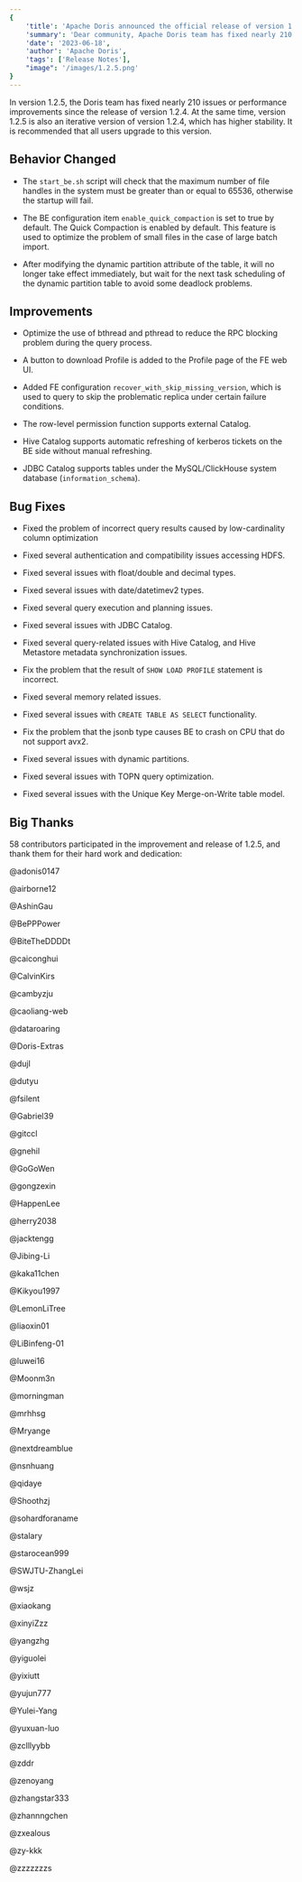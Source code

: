 ```yaml
---
{
    'title': 'Apache Doris announced the official release of version 1.2.5',
    'summary': 'Dear community, Apache Doris team has fixed nearly 210 issues or performance improvements in version 1.2.5 compared to the previous verison',
    'date': '2023-06-18',
    'author': 'Apache Doris',
    'tags': ['Release Notes'],
    "image": '/images/1.2.5.png'
}
---
```


<!--
Licensed to the Apache Software Foundation (ASF) under one
or more contributor license agreements.  See the NOTICE file
distributed with this work for additional information
regarding copyright ownership.  The ASF licenses this file
to you under the Apache License, Version 2.0 (the
"License"); you may not use this file except in compliance
with the License.  You may obtain a copy of the License at

  http://www.apache.org/licenses/LICENSE-2.0

Unless required by applicable law or agreed to in writing,
software distributed under the License is distributed on an
"AS IS" BASIS, WITHOUT WARRANTIES OR CONDITIONS OF ANY
KIND, either express or implied.  See the License for the
specific language governing permissions and limitations
under the License.
-->


In version 1.2.5, the Doris team has fixed nearly 210 issues or performance improvements since the release of version 1.2.4. At the same time, version 1.2.5 is also an iterative version of version 1.2.4, which has higher stability. It is recommended that all users upgrade to this version.

## Behavior Changed

- The `start_be.sh` script will check that the maximum number of file handles in the system must be greater than or equal to 65536, otherwise the startup will fail.

- The BE configuration item `enable_quick_compaction` is set to true by default. The Quick Compaction is enabled by default. This feature is used to optimize the problem of small files in the case of large batch import.

- After modifying the dynamic partition attribute of the table, it will no longer take effect immediately, but wait for the next task scheduling of the dynamic partition table to avoid some deadlock problems.

## Improvements

- Optimize the use of bthread and pthread to reduce the RPC blocking problem during the query process.

- A button to download Profile is added to the Profile page of the FE web UI.

- Added FE configuration `recover_with_skip_missing_version`, which is used to query to skip the problematic replica under certain failure conditions.

- The row-level permission function supports external Catalog.

- Hive Catalog supports automatic refreshing of kerberos tickets on the BE side without manual refreshing.

- JDBC Catalog supports tables under the MySQL/ClickHouse system database (`information_schema`).

## Bug Fixes

- Fixed the problem of incorrect query results caused by low-cardinality column optimization

- Fixed several authentication and compatibility issues accessing HDFS.

- Fixed several issues with float/double and decimal types.

- Fixed several issues with date/datetimev2 types.

- Fixed several query execution and planning issues.

- Fixed several issues with JDBC Catalog.

- Fixed several query-related issues with Hive Catalog, and Hive Metastore metadata synchronization issues.

- Fix the problem that the result of `SHOW LOAD PROFILE` statement is incorrect.

- Fixed several memory related issues.

- Fixed several issues with `CREATE TABLE AS SELECT` functionality.

- Fix the problem that the jsonb type causes BE to crash on CPU that do not support avx2.

- Fixed several issues with dynamic partitions.

- Fixed several issues with TOPN query optimization.

- Fixed several issues with the Unique Key Merge-on-Write table model.

## Big Thanks

58 contributors participated in the improvement and release of 1.2.5, and thank them for their hard work and dedication:

@adonis0147

@airborne12

@AshinGau

@BePPPower

@BiteTheDDDDt

@caiconghui

@CalvinKirs

@cambyzju

@caoliang-web

@dataroaring

@Doris-Extras

@dujl

@dutyu

@fsilent

@Gabriel39

@gitccl

@gnehil

@GoGoWen

@gongzexin

@HappenLee

@herry2038

@jacktengg

@Jibing-Li

@kaka11chen

@Kikyou1997

@LemonLiTree

@liaoxin01

@LiBinfeng-01

@luwei16

@Moonm3n

@morningman

@mrhhsg

@Mryange

@nextdreamblue

@nsnhuang

@qidaye

@Shoothzj

@sohardforaname

@stalary

@starocean999

@SWJTU-ZhangLei

@wsjz

@xiaokang

@xinyiZzz

@yangzhg

@yiguolei

@yixiutt

@yujun777

@Yulei-Yang

@yuxuan-luo

@zclllyybb

@zddr

@zenoyang

@zhangstar333

@zhannngchen

@zxealous

@zy-kkk

@zzzzzzzs
